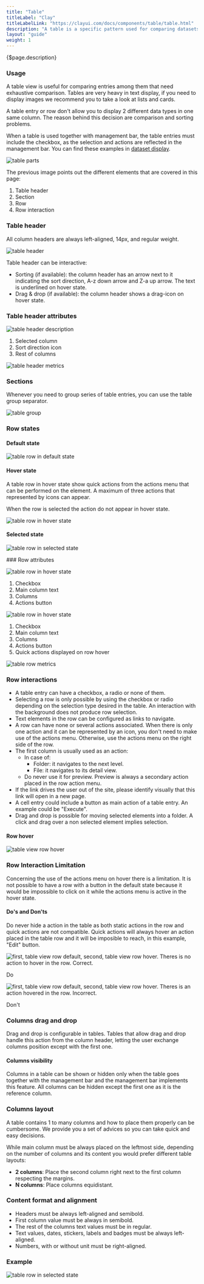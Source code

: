 ```yaml
---
title: "Table"
titleLabel: "Clay"
titleLabelLink: "https://clayui.com/docs/components/table/table.html"
description: "A table is a specific pattern used for comparing datasets in a very direct an analytical way."
layout: "guide"
weight: 1
---
```


<div class="page-description">{$page.description}</div>

### Usage

A table view is useful for comparing entries among them that need exhaustive comparison. Tables are very heavy in text display, if you need to display images we recommend you to take a look at lists and cards.

A table entry or row don't allow you to display 2 different data types in one same column. The reason behind this decision are comparison and sorting problems.

When a table is used together with management bar, the table entries must include the checkbox, as the selection and actions are reflected in the management bar. You can find these examples in [dataset display](../../dataset_display.html).

![table parts](../../../images/TableParts.jpg)

The previous image points out the different elements that are covered in this page:
1. Table header
2. Section
3. Row
4. Row interaction

### Table header

All column headers are always left-aligned, 14px, and regular weight.

![table header](../../../images/TableHeader.jpg)

Table header can be interactive:
* Sorting (if available): the column header has an arrow next to it indicating the sort direction, A-z down arrow and Z-a up arrow. The text is underlined on hover state.
* Drag & drop (if available): the column header shows a drag-icon on hover state.

### Table header attributes

![table header description](../../../images/TableHeaderParts.jpg)

1. Selected column
2. Sort direction icon
3. Rest of columns

![table header metrics](../../../images/TableHeaderMetrics.jpg)

### Sections

Whenever you need to group series of table entries, you can use the table group separator.

![table group](../../../images/TableViewGroupSeparator.jpg)

### Row states

#### Default state

![table row in default state](../../../images/TableViewDefault.jpg)

#### Hover state

A table row in hover state show quick actions from the actions menu that can be performed on the element. A maximum of three actions that represented by icons can appear.

When the row is selected the action do not appear in hover state.

![table row in hover state](../../../images/TableViewHover.jpg)

#### Selected state

![table row in selected state](../../../images/TableViewSelected.jpg)

### Row attributes

![table row in hover state](../../../images/TableViewDefaultParts.jpg)

1. Checkbox
2. Main column text
3. Columns
4. Actions button

![table row in hover state](../../../images/TableViewHoverParts.jpg)

1. Checkbox
2. Main column text
3. Columns
4. Actions button
5. Quick actions displayed on row hover

![table row metrics](../../../images/TableRowMetrics.jpg)

### Row interactions

* A table entry can have a checkbox, a radio or none of them.
* Selecting a row is only possible by using the checkbox or radio depending on the selection type desired in the table. An interaction with the background does not produce row selection.
* Text elements in the row can be configured as links to navigate.
* A row can have none or several actions associated. When there is only one action and it can be represented by an icon, you don't need to make use of the actions menu. Otherwise, use the actions menu on the right side of the row.
* The first column is usually used as an action:
	* In case of:
		* Folder: it navigates to the next level.
		* File: it navigates to its detail view.
	* Do never use it for preview. Preview is always a secondary action placed in the row action menu.
* If the link drives the user out of the site, please identify visually that this link will open in a new page.
* A cell entry could include a button as main action of a table entry. An example could be "Execute".
* Drag and drop is possible for moving selected elements into a folder. A click and drag over a non selected element implies selection.

#### Row hover

![table view row hover](../../../images/TableViewRowHover.gif)

### Row Interaction Limitation
Concerning the use of the actions menu on hover there is a limitation. It is not possible to have a row with a button in the default state because it would be impossible to click on it while the actions menu is active in the hover state.

#### Do's and Don'ts

Do never hide a action in the table as both static actions in the row and quick actions are not compatible. Quick actions will always hover an action placed in the table row and it will be imposible to reach, in this example, "Edit" button.

<div class="dodont">
	<img class="do" src="../../../images/TableRowInteractionDo.jpg" alt="first, table view row default, second, table view row hover. Theres is no action to hover in the row. Correct.">
	<p class="do">Do</p>
</div>

<div class="dodont">
	<img class="dont" src="../../../images/TableRowInteractionDont.jpg" alt="first, table view row default, second, table view row hover. Theres is an action hovered in the row. Incorrect.">
	<p class="dont">Don't</p>
</div>


### Columns drag and drop

Drag and drop is configurable in tables. Tables that allow drag and drop handle this action from the column header, letting the user exchange columns position except with the first one.

#### Columns visibility

Columns in a table can be shown or hidden only when the table goes together with the management bar and the management bar implements this feature. All columns can be hidden except the first one as it is the reference column.

### Columns layout

A table contains 1 to many columns and how to place them properly can be cumbersome. We provide you a set of advices so you can take quick and easy decisions.

While main column must be always placed on the leftmost side, depending on the number of columns and its content you would prefer different table layouts:
* **2 columns**: Place the second column right next to the first column respecting the margins.
* **N columns**: Place columns equidistant.

### Content format and alignment

* Headers must be always left-aligned and semibold.
* First column value must be always in semibold.
* The rest of the columns text values must be in regular.
* Text values, dates, stickers, labels and badges must be always left-aligned.
* Numbers, with or without unit must be right-aligned.


### Example

![table row in selected state](../../../images/TableExample.jpg)
